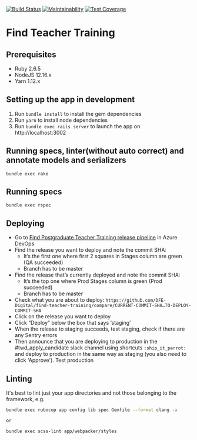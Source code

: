 [![Build Status](https://dfe-ssp.visualstudio.com/Become-A-Teacher/_apis/build/status/Find/find-teacher-training?branchName=master)](https://dfe-ssp.visualstudio.com/Become-A-Teacher/_build/latest?definitionId=296&branchName=master)
[![Maintainability](https://api.codeclimate.com/v1/badges/f97679a5f6ddaa3f8981/maintainability)](https://codeclimate.com/github/DFE-Digital/find-teacher-training/maintainability)
[![Test Coverage](https://api.codeclimate.com/v1/badges/f97679a5f6ddaa3f8981/test_coverage)](https://codeclimate.com/github/DFE-Digital/find-teacher-training/test_coverage)

# Find Teacher Training

## Prerequisites

- Ruby 2.6.5
- NodeJS 12.16.x
- Yarn 1.12.x

## Setting up the app in development

1. Run `bundle install` to install the gem dependencies
2. Run `yarn` to install node dependencies
3. Run `bundle exec rails server` to launch the app on http://localhost:3002

## Running specs, linter(without auto correct) and annotate models and serializers

```
bundle exec rake
```

## Running specs

```
bundle exec rspec
```

## Deploying

- Go to [Find Postgraduate Teacher Training release pipeline](https://dfe-ssp.visualstudio.com/Become-A-Teacher/_release?_a=releases&view=mine&definitionId=36) in Azure DevOps
- Find the release you want to deploy and note the commit SHA:
  - It’s the first one where first 2 squares in Stages column are green (QA succeeded)
  - Branch has to be master
- Find the release that’s currently deployed and note the commit SHA:
  - It’s the top one where Prod Stages column is green (Prod succeeded)
  - Branch has to be master
- Check what you are about to deploy: `https://github.com/DFE-Digital/find-teacher-training/compare/CURRENT-COMMIT-SHA…TO-DEPLOY-COMMIT-SHA`
- Click on the release you want to deploy
- Click “Deploy” below the box that says ‘staging’
- When the release to staging succeeds, test staging, check if there are any Sentry errors
- Then announce that you are deploying to production in the #twd_apply_candidate slack channel using shortcuts `:ship_it_parrot:` and deploy to production in the same way as staging (you also need to click 'Approve'). Test production

## Linting

It's best to lint just your app directories and not those belonging to the framework, e.g.

```bash
bundle exec rubocop app config lib spec Gemfile --format clang -a

or

bundle exec scss-lint app/webpacker/styles
```
